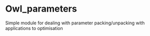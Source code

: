 # Owl_parameters

Simple module for dealing with parameter packing/unpacking with applications to optimisation

